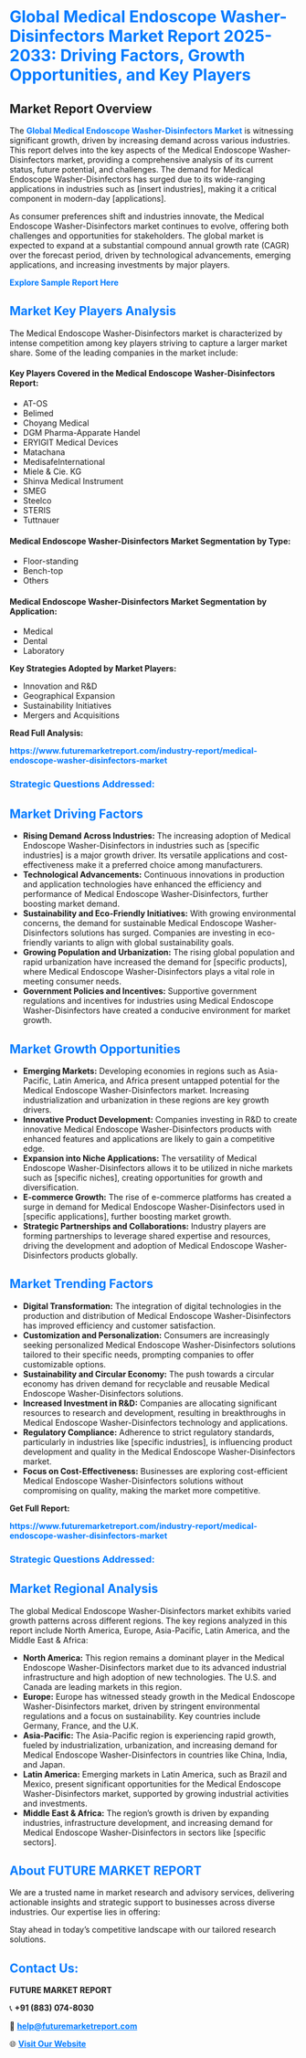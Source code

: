 <h1 style="color: #007BFF;">Global Medical Endoscope Washer-Disinfectors Market Report 2025-2033: Driving Factors, Growth Opportunities, and Key Players</h1>

<section id="overview">
<h2>Market Report Overview</h2>
<p>The <a href="https://www.futuremarketreport.com/industry-report/medical-endoscope-washer-disinfectors-market" style="color: #007BFF; text-decoration: none;"><strong>Global Medical Endoscope Washer-Disinfectors Market</strong></a> is witnessing significant growth, driven by increasing demand across various industries. This report delves into the key aspects of the Medical Endoscope Washer-Disinfectors market, providing a comprehensive analysis of its current status, future potential, and challenges. The demand for Medical Endoscope Washer-Disinfectors has surged due to its wide-ranging applications in industries such as [insert industries], making it a critical component in modern-day [applications].</p>
<p>As consumer preferences shift and industries innovate, the Medical Endoscope Washer-Disinfectors market continues to evolve, offering both challenges and opportunities for stakeholders. The global market is expected to expand at a substantial compound annual growth rate (CAGR) over the forecast period, driven by technological advancements, emerging applications, and increasing investments by major players.</p>
</section>

<section id="overview">
<p><a href="https://www.futuremarketreport.com/request-sample/reportId=36096" style="color: #007BFF; text-decoration: none;"><strong>Explore Sample Report Here</strong></a></p>
</section>

<section id="key-players">
<h2 style="color: #007BFF;">Market Key Players Analysis</h2>
<p>The Medical Endoscope Washer-Disinfectors market is characterized by intense competition among key players striving to capture a larger market share. Some of the leading companies in the market include:</p>
<h4>Key Players Covered in the Medical Endoscope Washer-Disinfectors Report:</h4>
<ul><li>AT-OS</li><li>Belimed</li><li>Choyang Medical</li><li>DGM Pharma-Apparate Handel</li><li>ERYIGIT Medical Devices</li><li>Matachana</li><li>MedisafeInternational</li><li>Miele &amp; Cie. KG</li><li>Shinva Medical Instrument</li><li>SMEG</li><li>Steelco</li><li>STERIS</li><li>Tuttnauer</li></ul>
<h4>Medical Endoscope Washer-Disinfectors Market Segmentation by Type:</h4>
<ul><li>Floor-standing</li><li>Bench-top</li><li>Others</li></ul>

<h4>Medical Endoscope Washer-Disinfectors Market Segmentation by Application:</h4>
<ul><li>Medical</li><li>Dental</li><li>Laboratory</li></ul>
<p><strong>Key Strategies Adopted by Market Players:</strong></p>
<ul>
<li>Innovation and R&D</li>
<li>Geographical Expansion</li>
<li>Sustainability Initiatives</li>
<li>Mergers and Acquisitions</li>
</ul>
</section>

<section>
<p><strong>Read Full Analysis: </strong></p><a href="https://www.futuremarketreport.com/industry-report/medical-endoscope-washer-disinfectors-market" style="color: #007BFF; text-decoration: none;"><strong>https://www.futuremarketreport.com/industry-report/medical-endoscope-washer-disinfectors-market</strong></a>
<h3 style="color: #007BFF;">Strategic Questions Addressed:</h3>
</section>

<section id="driving-factors">
<h2 style="color: #007BFF;">Market Driving Factors</h2>
<ul>
<li><strong>Rising Demand Across Industries:</strong> The increasing adoption of Medical Endoscope Washer-Disinfectors in industries such as [specific industries] is a major growth driver. Its versatile applications and cost-effectiveness make it a preferred choice among manufacturers.</li>
<li><strong>Technological Advancements:</strong> Continuous innovations in production and application technologies have enhanced the efficiency and performance of Medical Endoscope Washer-Disinfectors, further boosting market demand.</li>
<li><strong>Sustainability and Eco-Friendly Initiatives:</strong> With growing environmental concerns, the demand for sustainable Medical Endoscope Washer-Disinfectors solutions has surged. Companies are investing in eco-friendly variants to align with global sustainability goals.</li>
<li><strong>Growing Population and Urbanization:</strong> The rising global population and rapid urbanization have increased the demand for [specific products], where Medical Endoscope Washer-Disinfectors plays a vital role in meeting consumer needs.</li>
<li><strong>Government Policies and Incentives:</strong> Supportive government regulations and incentives for industries using Medical Endoscope Washer-Disinfectors have created a conducive environment for market growth.</li>
</ul>
</section>

<section id="growth-opportunities">
<h2 style="color: #007BFF;">Market Growth Opportunities</h2>
<ul>
<li><strong>Emerging Markets:</strong> Developing economies in regions such as Asia-Pacific, Latin America, and Africa present untapped potential for the Medical Endoscope Washer-Disinfectors market. Increasing industrialization and urbanization in these regions are key growth drivers.</li>
<li><strong>Innovative Product Development:</strong> Companies investing in R&D to create innovative Medical Endoscope Washer-Disinfectors products with enhanced features and applications are likely to gain a competitive edge.</li>
<li><strong>Expansion into Niche Applications:</strong> The versatility of Medical Endoscope Washer-Disinfectors allows it to be utilized in niche markets such as [specific niches], creating opportunities for growth and diversification.</li>
<li><strong>E-commerce Growth:</strong> The rise of e-commerce platforms has created a surge in demand for Medical Endoscope Washer-Disinfectors used in [specific applications], further boosting market growth.</li>
<li><strong>Strategic Partnerships and Collaborations:</strong> Industry players are forming partnerships to leverage shared expertise and resources, driving the development and adoption of Medical Endoscope Washer-Disinfectors products globally.</li>
</ul>
</section>

<section id="trending-factors">
<h2 style="color: #007BFF;">Market Trending Factors</h2>
<ul>
<li><strong>Digital Transformation:</strong> The integration of digital technologies in the production and distribution of Medical Endoscope Washer-Disinfectors has improved efficiency and customer satisfaction.</li>
<li><strong>Customization and Personalization:</strong> Consumers are increasingly seeking personalized Medical Endoscope Washer-Disinfectors solutions tailored to their specific needs, prompting companies to offer customizable options.</li>
<li><strong>Sustainability and Circular Economy:</strong> The push towards a circular economy has driven demand for recyclable and reusable Medical Endoscope Washer-Disinfectors solutions.</li>
<li><strong>Increased Investment in R&D:</strong> Companies are allocating significant resources to research and development, resulting in breakthroughs in Medical Endoscope Washer-Disinfectors technology and applications.</li>
<li><strong>Regulatory Compliance:</strong> Adherence to strict regulatory standards, particularly in industries like [specific industries], is influencing product development and quality in the Medical Endoscope Washer-Disinfectors market.</li>
<li><strong>Focus on Cost-Effectiveness:</strong> Businesses are exploring cost-efficient Medical Endoscope Washer-Disinfectors solutions without compromising on quality, making the market more competitive.</li>
</ul>
</section>

<section>
<p><strong>Get Full Report: </strong></p><a href="https://www.futuremarketreport.com/industry-report/medical-endoscope-washer-disinfectors-market" style="color: #007BFF; text-decoration: none;"><strong>https://www.futuremarketreport.com/industry-report/medical-endoscope-washer-disinfectors-market</strong></a>
<h3 style="color: #007BFF;">Strategic Questions Addressed:</h3>
</section>


<section id="regional-analysis">
<h2 style="color: #007BFF;">Market Regional Analysis</h2>
<p>The global Medical Endoscope Washer-Disinfectors market exhibits varied growth patterns across different regions. The key regions analyzed in this report include North America, Europe, Asia-Pacific, Latin America, and the Middle East & Africa:</p>
<ul>
<li><strong>North America:</strong> This region remains a dominant player in the Medical Endoscope Washer-Disinfectors market due to its advanced industrial infrastructure and high adoption of new technologies. The U.S. and Canada are leading markets in this region.</li>
<li><strong>Europe:</strong> Europe has witnessed steady growth in the Medical Endoscope Washer-Disinfectors market, driven by stringent environmental regulations and a focus on sustainability. Key countries include Germany, France, and the U.K.</li>
<li><strong>Asia-Pacific:</strong> The Asia-Pacific region is experiencing rapid growth, fueled by industrialization, urbanization, and increasing demand for Medical Endoscope Washer-Disinfectors in countries like China, India, and Japan.</li>
<li><strong>Latin America:</strong> Emerging markets in Latin America, such as Brazil and Mexico, present significant opportunities for the Medical Endoscope Washer-Disinfectors market, supported by growing industrial activities and investments.</li>
<li><strong>Middle East & Africa:</strong> The region’s growth is driven by expanding industries, infrastructure development, and increasing demand for Medical Endoscope Washer-Disinfectors in sectors like [specific sectors].</li>
</ul>
</section>

<footer>
<h2 style="color: #007BFF;">About FUTURE MARKET REPORT</h2>
<p>We are a trusted name in market research and advisory services, delivering actionable insights and strategic support to businesses across diverse industries. Our expertise lies in offering:</p>

<p>Stay ahead in today’s competitive landscape with our tailored research solutions.</p>

<h2 style="color: #007BFF;">Contact Us:</h2>
<p><strong>FUTURE MARKET REPORT</strong></p>
<p>📞 <strong>+91 (883) 074-8030</strong></p>
<p>📧 <strong><a href="mailto:help@futuremarketreport.com" style="color: #007BFF;">help@futuremarketreport.com</a></strong></p>
<p>🌐 <strong><a href="https://www.futuremarketreport.com/" style="color: #007BFF;">Visit Our Website</a></strong></p>
</footer>